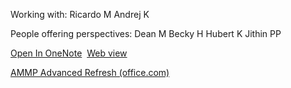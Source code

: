 
Working with:
Ricardo M
Andrej K

People offering perspectives:
Dean M
Becky H
Hubert K
Jithin PP

[Open In OneNote](onenote:https://microsofteur-my.sharepoint.com/personal/flkelly_microsoft_com/Documents/OneNotes/AMMP_Enginerring_Execution/New%20Section%201.one#&section-id=dc1bf340-ef22-4b0a-99be-be8fc0df8e33&end) 
[Web view](https://microsofteur-my.sharepoint.com/personal/flkelly_microsoft_com/_layouts/15/Doc.aspx?sourcedoc={c58b48f4-3a95-49bd-8cf5-fe5fbe484bd9}&action=edit&wd=target%28New%20Section%201.one%7Cdc1bf340-ef22-4b0a-99be-be8fc0df8e33%2F%29&wdorigin=717&wdpreservelink=1)

[AMMP Advanced Refresh (office.com)](https://www.office.com/launch/fluid/content?auth=2&action=edit&drive=b!xDXpLpEaE0CaPue02pXZhwf4KwgA3tlPppgK9zpI0miSi6nio6-FRZX5VcrUcai6&item=017RE44CG2K6TTMONGNNHILHK7TQSM52RS&file=https:%2F%2Fmicrosoft.sharepoint.com%2Fsites%2F79005698-3d7a-4d14-bd16-95c1c7807264&siteUrl=https:%2F%2Fmicrosoft.sharepoint.com%2Fsites%2F79005698-3d7a-4d14-bd16-95c1c7807264)
